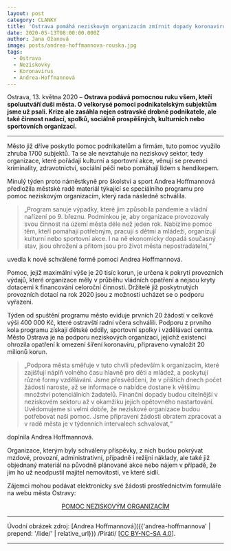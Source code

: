 ```yaml
---
layout: post
category: CLANKY
title: 'Ostrava pomáhá neziskovým organizacím zmírnit dopady koronaviru: město již rozdělilo 400 tisíc korun'
date: 2020-05-13T08:00:00.000Z
author: Jana Ožanová
image: posts/andrea-hoffmannova-rouska.jpg
tags:
  - Ostrava
  - Neziskovky
  - Koronavirus
  - Andrea-Hoffmannová
---
```

Ostrava, 13. května 2020 – **Ostrava podává pomocnou ruku všem, kteří spoluutváří duši města. O velkorysé pomoci podnikatelským subjektům jsme už psali. Krize ale zasáhla nejen ostravské drobné podnikatele, ale také činnost nadací, spolků, sociálně prospěšných, kulturních nebo sportovních organizací.**

<hr />

Město již dříve poskytlo pomoc podnikatelům a firmám, tuto pomoc využilo zhruba 1700 subjektů. Ta se ale nevztahuje na neziskový sektor, tedy organizace, které pořádají kulturní a sportovní akce, věnují se prevenci kriminality, zdravotnictví, sociální péči nebo pomáhají lidem s hendikepem.

Minulý týden proto náměstkyně pro školství a sport Andrea Hoffmannová předložila městské radě materiál týkající se speciálního programu pro pomoc neziskovým organizacím, který rada následně schválila.


>„Program sanuje výpadky, které jim způsobila pandemie a vládní nařízení po 9. březnu. Podmínkou je, aby organizace provozovaly svou činnost na území města déle než jeden rok. Nabízíme pomoc těm, kteří pomáhají potřebným, pracují s dětmi a mládeží, organizují kulturní nebo sportovní akce. I na ně ekonomicky dopadá současný stav, jsou ohrožení a přitom jsou pro život města nepostradatelní,“  

uvedla k nově schválené formě pomoci Andrea Hoffmannová.

Pomoc, jejíž maximální výše je 20 tisíc korun, je určena k pokrytí provozních výdajů, které organizace měly v průběhu vládních opatření a nejsou kryty dotacemi k financování celoroční činnosti. Držitelé již poskytnutých provozních dotací na rok 2020 jsou z možnosti ucházet se o podporu vyřazeni.

Týden od spuštění programu město eviduje prvních 20 žádostí v celkové výši 400 000 Kč, které ostravští radní včera schválili. Podporu z prvního kola programu získají dětské oddíly, sportovní spolky i vzdělávací centra. Město Ostrava je na podporu neziskových organizací, jejichž existenci ohrozila opatření k omezení šíření koronaviru, připraveno vynaložit 20 milionů korun.

>„Podpora města směřuje v tuto chvíli především k organizacím, které zajišťují náplň volného času hlavně pro děti a mládež, a poskytují různé formy vzdělávání. Jsme přesvědčeni, že v příštích dnech počet žádostí naroste, až se informace o nabídce dostane k většímu množství potenciálních žadatelů. Finanční dopady budou citelnější v neziskovém sektoru až v okamžiku jejich opětovného nastartování. Uvědomujeme si velmi dobře, že neziskové organizace budou potřebovat naši pomoc. Jsme připraveni žádosti obratem zpracovat a v radě města je v týdenních intervalech schvalovat,“  

doplnila Andrea Hoffmannová.

Organizace, kterým byly schváleny příspěvky, z nich budou pokrývat mzdové, provozní, administrativní, případně i režijní náklady, ale také již objednaný materiál na původně plánované akce nebo nájem v případě, že jim ho už neodpustil majitel nemovitosti, ve které sídlí.

Zájemci mohou podávat elektronicky své žádosti prostřednictvím formuláře na webu města Ostravy:

<p style="text-align: center;"><a href="https://www.ostrava.cz/cs/o-meste/aktualne/kampane/pomoc-neziskovym-organizacim">POMOC NEZISKOVÝM ORGANIZACÍM</a></p>

---

Úvodní obrázek zdroj: [Andrea Hoffmannová]({{'andrea-hoffmannova' | prepend: '/lide/' | relative_url}}) /Piráti/ \[[CC BY-NC-SA 4.0](https://creativecommons.org/licenses/by-nc-sa/4.0/deed.cs)\].

- - -
